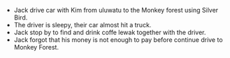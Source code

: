 * Jack drive car with Kim from uluwatu to the Monkey forest using Silver Bird.
* The driver is sleepy, their car almost hit a truck.
* Jack stop by to find and drink coffe lewak together with the driver.
* Jack forgot that his money is not enough to pay before continue drive to Monkey Forest.
